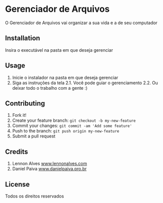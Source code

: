 # Gerenciador de Arquivos

O Gerenciador de Arquivos vai organizar a sua vida e a de seu computador

## Installation

Insira o executável na pasta em que deseja gerenciar

## Usage

1. Inicie o instalador na pasta em que deseja gerenciar
2. Siga as instruções da tela
2.1. Você pode guiar o gerenciamento
2.2. Ou deixar todo o trabalho com a gente :)

## Contributing

1. Fork it!
2. Create your feature branch: `git checkout -b my-new-feature`
3. Commit your changes: `git commit -am 'Add some feature'`
4. Push to the branch: `git push origin my-new-feature`
5. Submit a pull request

## Credits

1. Lennon Alves www.lennonalves.com
2. Daniel Paiva www.danielpaiva.pro.br

## License

Todos os direitos reservados